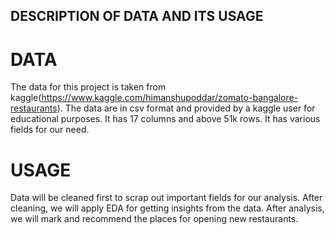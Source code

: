 
## DESCRIPTION OF DATA AND ITS USAGE

# DATA 

The data for this project is taken from kaggle(https://www.kaggle.com/himanshupoddar/zomato-bangalore-restaurants). The data are in csv format and provided by a kaggle user for educational purposes. It has 17 columns and above 51k rows. It has various fields for our need. 

# USAGE

Data will be cleaned first to scrap out important fields for our analysis. After cleaning, we will apply EDA for getting insights from the data. After analysis, we will mark and recommend the places for opening new restaurants.  
